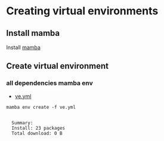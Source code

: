 # Creating virtual environments

## Install mamba
Install [mamba](https://github.com/mxochicale/code/tree/main/mamba) 

## Create virtual environment

### all dependencies mamba env 
* [ve.yml](ve.yml)


```
mamba env create -f ve.yml


  Summary:
  Install: 23 packages
  Total download: 0 B

```

